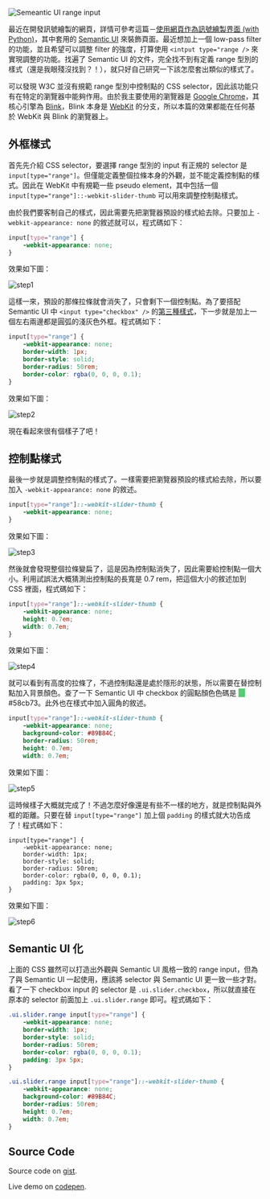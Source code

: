 <!--
[date]: 2014-01-10
[title]: 打造 Semantic UI 風格的 <input type="range" />
[name]: customize-input-range-tag-with-semantic-ui-style
[tag]: web dev | 網頁開發, Semantic UI, CSS
[photo]: http://i.minus.com/jDiwdCo4axLR8.png
-->

![Semeantic UI range input](http://i.minus.com/jDiwdCo4axLR8.png)

最近在開發訊號繪製的網頁，詳情可參考這篇－[使用網頁作為訊號繪製界面 (with Python)](http://blog.kuoe0.tw/posts/2013/12/30/use-web-page-to-plot-signals-with-python)，其中套用的 [Semantic UI](semantic-ui.com) 來裝飾頁面。最近想加上一個 low-pass filter 的功能，並且希望可以調整 filter 的強度，打算使用 `<intput type="range />` 來實現調整的功能。找遍了 Semantic UI 的文件，完全找不到有定義 range 型別的樣式（還是我眼殘沒找到？！），就只好自己研究一下該怎麼套出類似的樣式了。

可以發現 W3C 並沒有規範 range 型別中控制點的 CSS selector，因此該功能只有在特定的瀏覽器中能夠作用。由於我主要使用的瀏覽器是 [Google Chrome](http://www.google.com/intl/zh-TW/chrome/)，其核心引擎為 [Blink](http://www.chromium.org/blink)，Blink 本身是 [WebKit](http://www.webkit.org/) 的分支，所以本篇的效果都能在任何基於 WebKit 與 Blink 的瀏覽器上。

外框樣式
--------

首先先介紹 CSS selector，要選擇 range 型別的 input 有正規的 selector 是 `input[type="range"]`。但僅能定義整個拉條本身的外觀，並不能定義控制點的樣式。因此在 WebKit 中有規範一些 pseudo element，其中包括一個 `input[type="range"]::-webkit-slider-thumb` 可以用來調整控制點樣式。


由於我們要客制自己的樣式，因此需要先把瀏覽器預設的樣式給去除。只要加上 `-webkit-appearance: none` 的敘述就可以，程式碼如下：

```css
input[type="range"] {
	-webkit-appearance: none;
}
```

效果如下圖：

![step1](http://i.minus.com/j7zj5CJCA0YUW.png)

這樣一來，預設的那條拉條就會消失了，只會剩下一個控制點。為了要搭配 Semantic UI 中 `<input type="checkbox" />` 的[第三種樣式](http://semantic-ui.com/collections/form.html)，下一步就是加上一個左右兩邊都是圓弧的淺灰色外框。程式碼如下：

```css
input[type="range"] {
	-webkit-appearance: none;
	border-width: 1px;
	border-style: solid;
	border-radius: 50rem;
	border-color: rgba(0, 0, 0, 0.1);
}
```

效果如下圖：

![step2](http://i.minus.com/j9R0dZ2l2xaD5.png)


現在看起來很有個樣子了吧！

控制點樣式
----------

最後一步就是調整控制點的樣式了。一樣需要把瀏覽器預設的樣式給去除，所以要加入 `-webkit-appearance: none` 的敘述。

```css
input[type="range"]::-webkit-slider-thumb {
	-webkit-appearance: none;
}
```

效果如下圖：

![step3](http://i.minus.com/jXTkiLnHxuWLN.png)

然後就會發現整個拉條變扁了，這是因為控制點消失了，因此需要給控制點一個大小。利用試誤法大概猜測出控制點的長寬是 0.7 rem，把這個大小的敘述加到 CSS 裡面，程式碼如下：

```css
input[type="range"]::-webkit-slider-thumb {
	-webkit-appearance: none;
	height: 0.7em;
	width: 0.7em;
}
```

效果如下圖：

![step4](http://i.minus.com/jb01WnsKxoLIA9.png)

就可以看到有高度的拉條了，不過控制點還是處於隱形的狀態，所以需要在替控制點加入背景顏色。查了一下 Semantic UI 中 checkbox 的圓點顏色色碼是 <span style="background-color: #58cb73; color: #58cb73">__</span> #58cb73。此外也在樣式中加入圓角的敘述。

```css
input[type="range"]::-webkit-slider-thumb {
	-webkit-appearance: none;
	background-color: #89B84C;
	border-radius: 50rem;
	height: 0.7em;
	width: 0.7em;
```

效果如下圖：

![step5](http://i.minus.com/jCl8grrhSs6Dy.png)

這時候樣子大概就完成了！不過怎麼好像還是有些不一樣的地方，就是控制點與外框的距離。只要在替 `input[type="range"]` 加上個 `padding` 的樣式就大功告成了！程式碼如下：

```
input[type="range"] {
	-webkit-appearance: none;
	border-width: 1px;
	border-style: solid;
	border-radius: 50rem;
	border-color: rgba(0, 0, 0, 0.1);
	padding: 3px 5px;
}
```

效果如下圖：

![step6](http://i.minus.com/jbizg7YfI092ic.png)


Semantic UI 化
--------------

上面的 CSS 雖然可以打造出外觀與 Semantic UI 風格一致的 range input，但為了與 Semantic UI 一起使用，應該將 selector 與 Semantic UI 更一致一些才對。看了一下 checkbox input 的 selector 是 `.ui.slider.checkbox`，所以就直接在原本的 selector 前面加上 `.ui.slider.range` 即可。程式碼如下：

```css
.ui.slider.range input[type="range"] {
	-webkit-appearance: none;
	border-width: 1px;
	border-style: solid;
	border-radius: 50rem;
	border-color: rgba(0, 0, 0, 0.1);
	padding: 3px 5px;
}

.ui.slider.range input[type="range"]::-webkit-slider-thumb {
	-webkit-appearance: none;
	background-color: #89B84C;
	border-radius: 50rem;
	height: 0.7em;
	width: 0.7em;
}
```

Source Code
-----------

<script src="https://gist.github.com/KuoE0/8346849.js"></script>

Source code on [gist](https://gist.github.com/KuoE0/8346849).

Live demo on [codepen](http://codepen.io/KuoE0/pen/pInFu).
